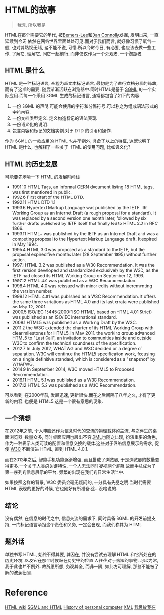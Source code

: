 
# HTML的故事

> 我想, 所以我是

HTML在那个需要它的年代, 被[Berners-Lee](https://www.wikiwand.com/en/Tim_Berners-Lee)和[Dan Connolly](https://www.wikiwand.com/en/Dan_Connolly_(computer_scientist))发掘, 发明出来, 一直延续到今天
依然在网络世界里面处处可见.而对于我们而言, 就好像习惯了氧气一般, 也对其熟视无睹, 这不能不说, 可惜.所以今时今日, 有必要, 也应该去做一些工作, 了解它, 理解它, 同它一起前行, 而非仅仅作为一个旁观者, 
一个踟蹰者.

## HTML 是什么
HTML 是一种标记语言, 全程为超文本标记语言, 最初是为了进行文档分享的缘故, 而有了这样的需要, 随后渐渐活跃在浏览器中.同时HTML是基于 [SGML](https://www.wikiwand.com/en/Standard_Generalized_Markup_Language)
的一个实际应用.而每一个采用 SGML 生成的标记语言, 通常都包含了如下的内容:

1. 一份 SGML 的声明.可能会使用的字符和分隔符号.可以称之为组成语法形式的字符内容.
2. 一份文档类型定义. 定义构造标记的语法表现.
3. 一份语义化的说明.
4. 包含内容和标记的文档实例.对于 DTD 的引用和操作.

作为 SGML 的一款应用的 HTML 也并不例外, 具备了以上的特征, 这既说明了 HTML 是什么, 也解释了一些关于 HTML 的使用问题, 比如语义化?

## HTML 的历史发展
可能要先啰嗦一下 HTML 的发展时间线

* 1991.10 HTML Tags, an informal CERN document listing 18 HTML tags, was first mentioned in public.
* 1992.6 First draft of the HTML DTD.
* 1992.11 HTML DTD 1.1
* 1993.6 Hypertext Markup Language was published by the IETF IIIR Working Group as an Internet Draft (a rough proposal for a standard). It was replaced by a second version one month later, followed by six further drafts published by IETF itself that finally led to HTML 2.0 in RFC 1866.
* 1993.11 HTML+ was published by the IETF as an Internet Draft and was a competing proposal to the Hypertext Markup Language draft. It expired in May 1994.
* 1995.4 HTML 3.0 was proposed as a standard to the IETF, but the proposal expired five months later (28 September 1995) without further action.
* 1997.1 HTML 3.2 was published as a W3C Recommendation. It was the first version developed and standardized exclusively by the W3C, as the IETF had closed its HTML Working Group on September 12, 1996.
* 1997.12 HTML 4.0 was published as a W3C Recommendation.
* 1998.4 HTML 4.0 was reissued with minor edits without incrementing the version number.
* 1999.12 HTML 4.01 was published as a W3C Recommendation. It offers the same three variations as HTML 4.0 and its last errata were published on May 12, 2001.
* 2000.5 ISO/IEC 15445:2000("ISO HTML", based on HTML 4.01 Strict) was published as an ISO/IEC international standard.
* 2008.1 HTML5 was published as a Working Draft by the W3C.
* 2011.2 the W3C extended the charter of its HTML Working Group with clear milestones for HTML5. In May 2011, the working group advanced HTML5 to "Last Call", an invitation to communities inside and outside W3C to confirm the technical soundness of the specification.
* 2012.7 In July 2012, WHATWG and W3C decided on a degree of separation. W3C will continue the HTML5 specification work, focusing on a single definitive standard, which is considered as a "snapshot" by WHATWG.
* 2014.9 In September 2014, W3C moved HTML5 to Proposed Recommendation.
* 2016.11 HTML 5.1 was published as a W3C Recommendation.
* 2017.12 HTML 5.2 was published as a W3C Recommendation.

可以看到, 在2000年前, 发展迅速, 更新很快.而在之后间隔了八年之久, 才有了更新的内容, 也便是 HTML5.这是一个很有意思的现象.

## 一个猜想
在2012年之前, 个人电脑还作为信息时代的交流的物理载体的主流, 与之伴生的桌面浏览器, 数量众多, 同时桌面应用也层出不穷.[XML](https://www.wikiwand.com/en/XML)也随之出现, 扮演重要的角色, 
作为一种表示人类可读的配置和信息交换的载体.这些对于网络信息展示的需求, 促使 [W3C](https://www.w3.org/) 不断演进 HTML, 直到 HTML 4.0.1.

而在2012年之后, 智能手机功能逐渐增强, 而且搭载了浏览器, 于是浏览器的数量变得更多.一个关于人类的关键特性, 一个人无法同时凝视两个屏幕.故而手机成为了第一序列的信息展示的平台, 
频繁的出现在我们的日常生活当中.

如果按照这样的背景, W3C 委员会毫无疑问的, 十分具有先见之明.当时代需要 HTML 表现的更好的时候, 它也刚好有所准备.这...没啥说的.

## 结论
没有偶然, 在信息的时代之中, 信息交流的需求下, 同时具备 SGML 的开发前提支持, 一门标记语言承担这个责任和义务, 一定会出现, 而我们称其为 HTML.

## 题外话
单独书写 HTML,  始终不得其要, 其因在, 并没有尝试去理解 HTML 和它所处在的历史环境, 以及它在那个时候站在历史中的位置.人往往对于熟知的事物, 习以为常, 我于此也并不例外.
故所思所想, 务观其全, 而非一隅, 如此方可理解, 那些不能被了解的波澜壮阔.

# Reference
[HTML wiki](https://www.wikiwand.com/en/HTML)
[SGML and HTML](https://www.w3.org/TR/html4/intro/sgmltut.html)
[History of personal computer](https://www.wikiwand.com/en/History_of_personal_computers)
[XML](https://www.wikiwand.com/en/XML)
[我思故我在](https://www.wikiwand.com/zh-cn/%E6%88%91%E6%80%9D%E6%95%85%E6%88%91%E5%9C%A8)

